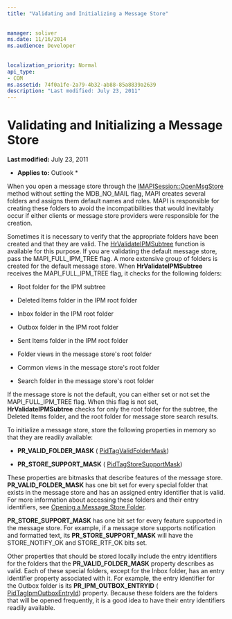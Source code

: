 ```yaml
---
title: "Validating and Initializing a Message Store"
 
 
manager: soliver
ms.date: 11/16/2014
ms.audience: Developer
 
 
localization_priority: Normal
api_type:
- COM
ms.assetid: 74f0a1fe-2a79-4b32-ab88-85a8839a2639
description: "Last modified: July 23, 2011"
---
```


# Validating and Initializing a Message Store

 **Last modified:** July 23, 2011 
  
 * **Applies to:** Outlook * 
  
When you open a message store through the [IMAPISession::OpenMsgStore](imapisession-openmsgstore.md) method without setting the MDB_NO_MAIL flag, MAPI creates several folders and assigns them default names and roles. MAPI is responsible for creating these folders to avoid the incompatibilities that would inevitably occur if either clients or message store providers were responsible for the creation. 
  
Sometimes it is necessary to verify that the appropriate folders have been created and that they are valid. The [HrValidateIPMSubtree](hrvalidateipmsubtree.md) function is available for this purpose. If you are validating the default message store, pass the MAPI_FULL_IPM_TREE flag. A more extensive group of folders is created for the default message store. When **HrValidateIPMSubtree** receives the MAPI_FULL_IPM_TREE flag, it checks for the following folders: 
  
- Root folder for the IPM subtree
    
- Deleted Items folder in the IPM root folder
    
- Inbox folder in the IPM root folder
    
- Outbox folder in the IPM root folder
    
- Sent Items folder in the IPM root folder
    
- Folder views in the message store's root folder
    
- Common views in the message store's root folder
    
- Search folder in the message store's root folder
    
If the message store is not the default, you can either set or not set the MAPI_FULL_IPM_TREE flag. When this flag is not set, **HrValidateIPMSubtree** checks for only the root folder for the subtree, the Deleted Items folder, and the root folder for message store search results. 
  
To initialize a message store, store the following properties in memory so that they are readily available:
  
- **PR_VALID_FOLDER_MASK** ( [PidTagValidFolderMask](pidtagvalidfoldermask-canonical-property.md))
    
- **PR_STORE_SUPPORT_MASK** ( [PidTagStoreSupportMask](pidtagstoresupportmask-canonical-property.md))
    
These properties are bitmasks that describe features of the message store. **PR_VALID_FOLDER_MASK** has one bit set for every special folder that exists in the message store and has an assigned entry identifier that is valid. For more information about accessing these folders and their entry identifiers, see [Opening a Message Store Folder](opening-a-message-store-folder.md). 
  
 **PR_STORE_SUPPORT_MASK** has one bit set for every feature supported in the message store. For example, if a message store supports notification and formatted text, its **PR_STORE_SUPPORT_MASK** will have the STORE_NOTIFY_OK and STORE_RTF_OK bits set. 
  
Other properties that should be stored locally include the entry identifiers for the folders that the **PR_VALID_FOLDER_MASK** property describes as valid. Each of these special folders, except for the Inbox folder, has an entry identifier property associated with it. For example, the entry identifier for the Outbox folder is its **PR_IPM_OUTBOX_ENTRYID** ( [PidTagIpmOutboxEntryId](pidtagipmoutboxentryid-canonical-property.md)) property. Because these folders are the folders that will be opened frequently, it is a good idea to have their entry identifiers readily available.
  

